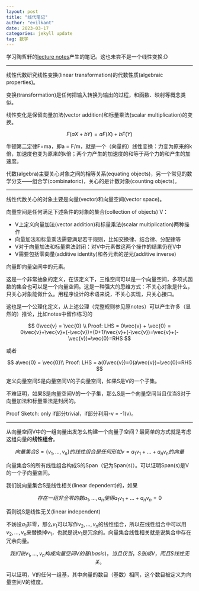 ```yaml
---
layout: post
title: "线代笔记"
author: "evilkant"
date: 2023-03-17
categories: jekyll update
tag: 数学
---
```


学习陶哲轩的[lecture notes](https://terrytao.files.wordpress.com/2016/12/linear-algebra-notes.pdf)产生的笔记。这也未尝不是一个线性变换:D

---

线性代数研究线性变换(linear transformation)的代数性质(algebraic properties)。

变换(transformation)是任何把输入转换为输出的过程，和函数、映射等概念类似。

线性变化是保留向量加法(vector addition)和标量乘法(scalar multiplication)的变换。

$$
F(aX+bY) = aF(X) + bF(Y)
$$

牛顿第二定律F=ma，即a = F/m，就是一个（向量的）线性变换：力变为原来的k倍，加速度也变为原来的k倍；两个力产生的加速度的和等于两个力的和产生的加速度。

代数(algebra)主要关心对象之间的相等关系(equating objects)，另一个常见的数学分支——组合学(combinatoric)，关心的是计数对象(counting objects)。

---

线性代数关心的对象主要是向量(vector)和向量空间(vector space)。

向量空间是任何满足下述条件的对象的集合(collection of objects) V：

- V上定义向量加法(vector addition)和标量乘法(scalar multiplication)两种操作
- 向量加法和标量乘法需要满足若干规则，比如交换律、结合律、分配律等
- V对于向量加法和标量乘法封闭：对V中元素做这两个操作的结果仍在V中
- V需要包括零向量(additive identity)和各元素的逆元(additive inverse)

向量即向量空间中的元素。

这是一个非常抽象的定义，在该定义下，三维空间可以是一个向量空间，多项式函数的集合也可以是一个向量空间。这是一种强大的思维方式：不关心对象是什么，只关心对象能做什么。用程序设计的术语来说，不关心实现，只关心接口。

这也是一个公理化定义，从上述公理（完整规则参见原notes）可以产生许多（显然的）推论，比如notes中留作练习的

$$
0\vec{v} = \vec{0} \\
Proof: LHS = 0\vec{v} + \vec{0} = 0\vec{v}+\vec{v}+(-\vec{v})=(0+1)\vec{v}+(-\vec{v})=\vec{v}+(-\vec{v})=\vec{0}=RHS
$$

或者

$$
a\vec{0} = \vec{0}\\
Proof: LHS = a(0\vec{v})=0(a\vec{v})=\vec{0}=RHS
$$

定义向量空间S是向量空间V的子向量空间，如果S是V的一个子集。

不难证明，如果S是向量空间V的一个子集，那么S是一个向量空间当且仅当S对于向量加法和标量乘法是封闭的。

Proof Sketch: only if部分trivial，if部分利用-v = -1(v)。

---

从向量空间V中的一组向量出发怎么构建一个向量子空间？最简单的方式就是考虑这组向量的**线性组合**。

$$
向量集合S=\{v_1, ..., v_n\}的线性组合是任何形如v=a_1v_1+...+a_nv_n的向量
$$

向量集合S的所有线性组合构成S的Span（记为Span(s)）。可以证明Span(s)是V的一个子向量空间。

我们说向量集合S是线性相关(linear dependent)的，如果

$$
存在一组非全零的数a_1,...,a_n使得a_1v_1+...+a_nv_n=0
$$

否则说S是线性无关(linear independent)

不妨设$a_1$非零，那么$v_1$可以写作$v_2, ..., v_n$的线性组合，所以在线性组合中可以用$v_2, ..., v_n$来替换掉$v_1$，也就是说$v_1$是冗余的。向量集合线性相关就是说集合中存在冗余向量。

$$
我们说v_1, ..., v_n构成向量空间V的基(basis)，当且仅当，S张成V，而且S线性无关。
$$

可以证明，V的任何一组基，其中向量的数目（基数）相同，这个数目被定义为向量空间V的维度。

